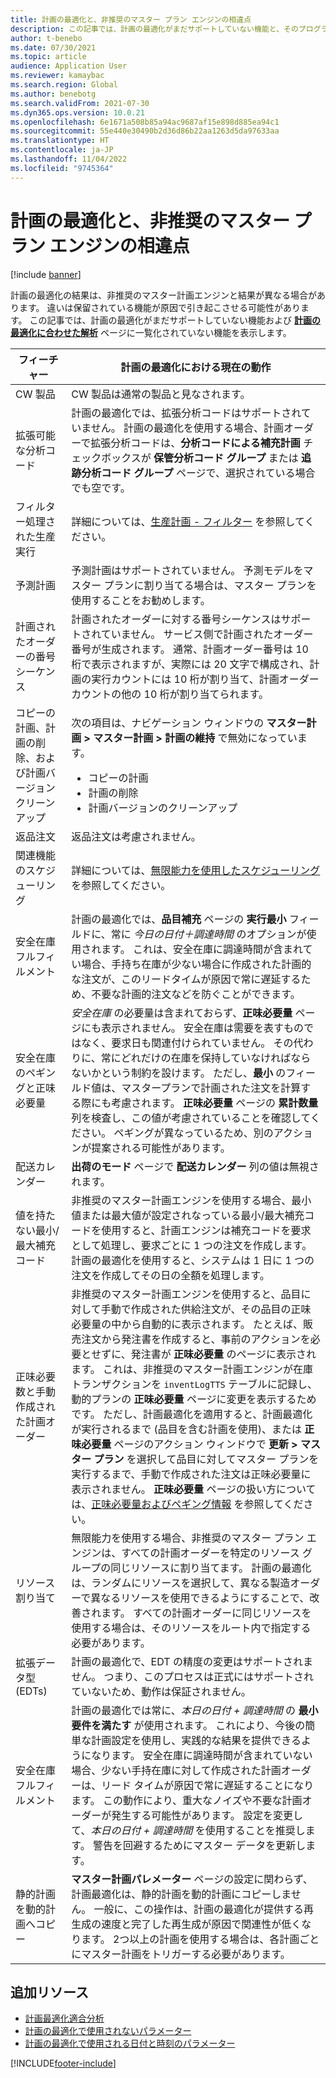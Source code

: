 ```yaml
---
title: 計画の最適化と、非推奨のマスター プラン エンジンの相違点
description: この記事では、計画の最適化がまだサポートしていない機能と、そのプログラムを計画の最適化に合わせて分析ページに示していない機能の一覧を示します。
author: t-benebo
ms.date: 07/30/2021
ms.topic: article
audience: Application User
ms.reviewer: kamaybac
ms.search.region: Global
ms.author: benebotg
ms.search.validFrom: 2021-07-30
ms.dyn365.ops.version: 10.0.21
ms.openlocfilehash: 6e1671a508b85a94ac9687af15e898d885ea94c1
ms.sourcegitcommit: 55e440e30490b2d36d86b22aa1263d5da97633aa
ms.translationtype: HT
ms.contentlocale: ja-JP
ms.lasthandoff: 11/04/2022
ms.locfileid: "9745364"
---
```

# <a name="differences-between-planning-optimization-and-the-deprecated-master-planning-engine"></a>計画の最適化と、非推奨のマスター プラン エンジンの相違点

[!include [banner](../../includes/banner.md)]

計画の最適化の結果は、非推奨のマスター計画エンジンと結果が異なる場合があります。 違いは保留されている機能が原因で引き起こさせる可能性があります。 この記事では、計画の最適化がまだサポートしていない機能および **[計画の最適化に合わせた解析](planning-optimization-fit-analysis.md)** ページに一覧化されていない機能を表示します。

| フィーチャー | 計画の最適化における現在の動作 |
|---|---|
| CW 製品 | CW 製品は通常の製品と見なされます。|
| 拡張可能な分析コード | 計画の最適化では、拡張分析コードはサポートされていません。 計画の最適化を使用する場合、計画オーダーで拡張分析コードは、**分析コードによる補充計画** チェックボックスが **保管分析コード グループ** または **追跡分析コード グループ** ページで、選択されている場合でも空です。 |
| フィルター処理された生産実行 | 詳細については、[生産計画 - フィルター](production-planning.md#filters) を参照してください。 |
| 予測計画 | 予測計画はサポートされていません。 予測モデルをマスター プランに割り当てる場合は、マスター プランを使用することをお勧めします。 |
| 計画されたオーダーの番号シーケンス | 計画されたオーダーに対する番号シーケンスはサポートされていません。 サービス側で計画されたオーダー番号が生成されます。 通常、計画オーダー番号は 10 桁で表示されますが、実際には 20 文字で構成され、計画の実行カウントには 10 桁が割り当て、計画オーダー カウントの他の 10 桁が割り当てられます。 |
| コピーの計画、計画の削除、および計画バージョン クリーンアップ | <p>次の項目は、ナビゲーション ウィンドウの **マスター計画 \> マスター計画 \> 計画の維持** で無効になっています。</p><ul><li>コピーの計画</li><li>計画の削除</li><li>計画バージョンのクリーンアップ</li></ul> |
| 返品注文 | 返品注文は考慮されません。 |
| 関連機能のスケジューリング | 詳細については、[無限能力を使用したスケジューリング](infinite-capacity-planning.md#limitations) を参照してください。 |
| 安全在庫フルフィルメント | 計画の最適化では、**品目補充** ページの **実行最小** フィールドに、常に *今日の日付＋調達時間* のオプションが使用されます。 これは、安全在庫に調達時間が含まれてい場合、手持ち在庫が少ない場合に作成された計画的な注文が、このリードタイムが原因で常に遅延するため、不要な計画的注文などを防ぐことができます。 |
| 安全在庫のペギングと正味必要量 | *安全在庫* の必要量は含まれておらず、**正味必要量** ページにも表示されません。 安全在庫は需要を表すものではなく、要求日も関連付けられていません。 その代わりに、常にどれだけの在庫を保持していなければならないかという制約を設けます。 ただし、**最小** のフィールド値は、マスタープランで計画された注文を計算する際にも考慮されます。 **正味必要量** ページの **累計数量** 列を検査し、この値が考慮されていることを確認してください。 ペギングが異なっているため、別のアクションが提案される可能性があります。 |
| 配送カレンダー | **出荷のモード** ページで **配送カレンダー** 列の値は無視されます。 |
| 値を持たない最小/最大補充コード| 非推奨のマスター計画エンジンを使用する場合、最小値または最大値が設定されなっている最小/最大補充コードを使用すると、計画エンジンは補充コードを要求として処理し、要求ごとに 1 つの注文を作成します。 計画の最適化を使用すると、システムは 1 日に 1 つの注文を作成してその日の全額を処理します。  |
| 正味必要数と手動作成された計画オーダー | 非推奨のマスター計画エンジンを使用すると、品目に対して手動で作成された供給注文が、その品目の正味必要量の中から自動的に表示されます。 たとえば、販売注文から発注書を作成すると、事前のアクションを必要とせずに、発注書が **正味必要量** のページに表示されます。 これは、非推奨のマスター計画エンジンが在庫トランザクションを `inventLogTTS` テーブルに記録し、動的プランの **正味必要量** ページに変更を表示するためです。 ただし、計画最適化を適用すると、計画最適化が実行されるまで (品目を含む計画を使用)、または **正味必要量** ページのアクション ウィンドウで **更新 \> マスター プラン** を選択して品目に対してマスター プランを実行するまで、手動で作成された注文は正味必要量に表示されません。 **正味必要量** ページの扱い方については、[正味必要量およびペギング情報](net-requirements.md) を参照してください。 |
| リソース割り当て | 無限能力を使用する場合、非推奨のマスター プラン エンジンは、すべての計画オーダーを特定のリソース グループの同じリソースに割り当てます。 計画の最適化は、ランダムにリソースを選択して、異なる製造オーダーで異なるリソースを使用できるようにすることで、改善されます。 すべての計画オーダーに同じリソースを使用する場合は、そのリソースをルート内で指定する必要があります。 |
| 拡張データ型 (EDTs) | 計画の最適化で、EDT の精度の変更はサポートされません。 つまり、このプロセスは正式にはサポートされていないため、動作は保証されません。 |
| 安全在庫フルフィルメント | 計画の最適化では常に、*本日の日付 + 調達時間* の **最小要件を満たす** が使用されます。 これにより、今後の簡単な計画設定を使用し、実践的な結果を提供できるようになります。 安全在庫に調達時間が含まれていない場合、少ない手持在庫に対して作成された計画オーダーは、リード タイムが原因で常に遅延することになります。 この動作により、重大なノイズや不要な計画オーダーが発生する可能性があります。 設定を変更して、*本日の日付 + 調達時間* を使用することを推奨します。 警告を回避するためにマスター データを更新します。 |
| 静的計画を動的計画へコピー | **マスター計画パレメーター** ページの設定に関わらず、計画最適化は、静的計画を動的計画にコピーしません。 一般に、この操作は、計画の最適化が提供する再生成の速度と完了した再生成が原因で関連性が低くなります。 2つ以上の計画を使用する場合は、各計画ごとにマスター計画をトリガーする必要があります。 |

## <a name="additional-resources"></a>追加リソース

- [計画最適化適合分析](planning-optimization-fit-analysis.md)
- [計画の最適化で使用されないパラメーター](not-used-parameters.md)
- [計画の最適化で使用される日付と時刻のパラメーター](date-time-used.md)

[!INCLUDE[footer-include](../../../includes/footer-banner.md)]
